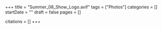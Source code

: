 +++
title = "Summer_08_Show_Logo.avif"
tags = ["Photos"]
categories = []
startDate = ""
draft = false
pages = []

citations = []
+++

